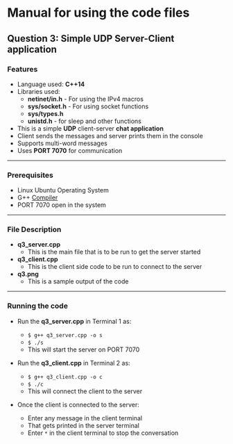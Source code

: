 # Manual for using the code files

## Question 3: Simple UDP Server-Client application

### Features
- Language used: **C++14**
- Libraries used: 
	- **netinet/in.h** - For using the IPv4 macros
	- **sys/socket.h** - For using socket functions
	- **sys/types.h**
	- **unistd.h** - for sleep and other functions
- This is a simple **UDP** client-server **chat application**
- Client sends the messages and server prints them in the console
- Supports multi-word messages
- Uses **PORT 7070** for communication
---

### Prerequisites
- Linux Ubuntu Operating System
- G++ [Compiler](https://gcc.gnu.org/)
- PORT 7070 open in the system
---

### File Description
- **q3_server.cpp**
	- This is the main file that is to be run to get the server started
- **q3_client.cpp**
	- This is the client side code to be run to connect to the server
- **q3.png**
	- This is a sample output of the code
---

### Running the code
- Run the **q3_server.cpp** in Terminal 1 as:
	- `$ g++ q3_server.cpp -o s`
	- `$ ./s`
	- This will start the server on PORT 7070
	
- Run the **q3_client.cpp** in Terminal 2 as:
	- `$ g++ q3_client.cpp -o c`
	- `$ ./c`
	- This will connect the client to the server
	
- Once the client is connected to the server:
	- Enter any message in the client terminal
	- That gets printed in the server terminal
	- Enter `*` in the client terminal to stop the conversation